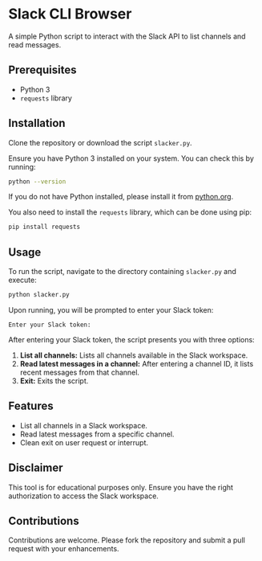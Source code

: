 
# Slack CLI Browser

A simple Python script to interact with the Slack API to list channels and read messages.

## Prerequisites

- Python 3
- `requests` library

## Installation

Clone the repository or download the script `slacker.py`.

Ensure you have Python 3 installed on your system. You can check this by running:

```bash
python --version
```

If you do not have Python installed, please install it from [python.org](https://www.python.org/).

You also need to install the `requests` library, which can be done using pip:

```bash
pip install requests
```

## Usage

To run the script, navigate to the directory containing `slacker.py` and execute:

```bash
python slacker.py
```

Upon running, you will be prompted to enter your Slack token:

```
Enter your Slack token:
```

After entering your Slack token, the script presents you with three options:

1. **List all channels:** Lists all channels available in the Slack workspace.
2. **Read latest messages in a channel:** After entering a channel ID, it lists recent messages from that channel.
3. **Exit:** Exits the script.

## Features

- List all channels in a Slack workspace.
- Read latest messages from a specific channel.
- Clean exit on user request or interrupt.

## Disclaimer

This tool is for educational purposes only. Ensure you have the right authorization to access the Slack workspace.

## Contributions

Contributions are welcome. Please fork the repository and submit a pull request with your enhancements.
